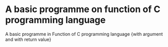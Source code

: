 # A basic programme on function of C programming language
 A basic programme in Function of C programming language {with argument and with return value}
